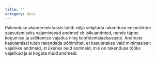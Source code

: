 ```yaml
---
title: ""
category: data
---
```

Rakenduse planeerimisfaasis tuleb välja selgitada rakenduse eesmärkide
saavutamiseks vajaminevad andmed sh isikuandmed, nende täpne kogumise ja
säilitamise vajadus ning konfidentsiaalsusaste. Andmete kasutamisel tuleb
rakendada põhimõtet, et kasutatakse vaid minimaalselt vajalikke andmeid, st
üksnes neid andmeid, mis on rakenduse tööks vajalikud ja ei koguta muid andmeid.
